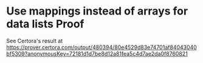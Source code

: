 # Use mappings instead of arrays for data lists Proof

See Certora's result at https://prover.certora.com/output/480394/80e4529d83e74701af84043040bf5309?anonymousKey=72181d1d7be8d12a81fea5c4d7ae2da0f8760821